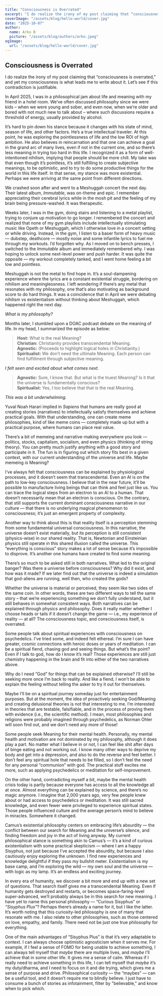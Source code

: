 ```yaml
---
title: "Consciousness is Overrated"
excerpt: "I do realize the irony of my post claiming that “consciousness is overrated,” and yet my consciousness is what leads me to write about it. Let’s see if this contradiction is justifiable."
coverImage: "/assets/blog/hello-world/cover.jpg"
date: "2025-10-07"
author:
  name: Arko B
  picture: "/assets/blog/authors/arko.jpeg"
ogImage:
  url: "/assets/blog/hello-world/cover.jpg"
---
```


## Consciousness is Overrated

I do realize the irony of my post claiming that “consciousness is overrated,” and yet my consciousness is what leads me to write about it. Let’s see if this contradiction is justifiable.

In April 2025, I was in a philosophical jam about life and meaning with my friend in a hotel room. We’ve often discussed philosophy since we were kids – when we were young and sober, and even now, when we’re older and bored with not much new to talk about – where such discussions require a threshold of energy, usually provided by alcohol.

It’s hard to pin down his stance because it changes with his state of mind, season of life, and other factors. He’s a true intellectual traveler. At this point, he was exploring the pointlessness of life and the low ROI of high ambition. He also believes in reincarnation and that one can achieve a goal in the grand arc of many lives, even if not in the current one, and so there’s less meaning in trying too hard in this life. I recognized it as a form of well-intentioned nihilism, implying that people should be more chill. My take was that even though it’s pointless, it’s still fulfilling to create subjective meanings, to be optimistic, and to try to do some productive things for the world in this life itself. In that sense, my stance was more existential. Perhaps we were arriving at the same point from different directions.

We crashed soon after and went to a Meshuggah concert the next day. Their latest album, *Immutable*, was on-theme and epic. I remember appreciating their cerebral lyrics while in the mosh pit and the feeling of my brain being pressure-washed. It was therapeutic.

Weeks later, I was in the gym, doing stairs and listening to a metal playlist, trying to conjure up motivation to go longer. I remembered the concert and realized that none of my gym playlists include intellectually stimulating music like Opeth or Meshuggah, which I otherwise love in a concert setting or while driving. Instead, in the gym, I listen to a baser form of heavy music — dubstep, deathcore — mostly noise and some infantile lyrics to fuel me through my workouts. I’d forgotten why. As I moved on to bench presses, I switched to the *Immutable* album and immediately remembered why. I was hoping to unlock some next-level power and push harder. It was quite the opposite — my workout completely tanked, and I went home feeling a bit low and pointless.

Meshuggah is not the metal to find hope in. It’s a soul-dampening experience where the lyrics are a constant existential struggle, bordering on nihilism and meaninglessness. I left wondering if there’s any metal that resonates with my philosophy, one that’s also motivating as background score to do hard things. It was a coincidence that in April we were debating nihilism vs existentialism without thinking about Meshuggah, which happened right the next day.

*What is my philosophy?*  

Months later, I stumbled upon a DOAC podcast debate on the meaning of life. In my head, I summarized the episode as below:

> **Host:** What is the real Meaning?  
> **Christian:** Christianity provides transcendental Meaning.  
> **Agnostic:** (Proceeds to highlight logical holes in Christianity.)  
> **Spiritualist:** We don’t need the ultimate Meaning. Each person can find fulfillment through subjective meaning.

*I felt seen and excited about what comes next.*

> **Agnostic:** Sure, I know that. But what is the truest Meaning? Is it that the universe is fundamentally conscious?  
> **Spiritualist:** Yes, I too believe that that is the real Meaning.

*This was a bit underwhelming.*

Yuval Noah Harari implied in *Sapiens* that humans are really good at creating stories (narratives) to intellectually satisfy themselves and achieve practical goals. With that understanding, one can create meme philosophies, kind of like meme coins — completely made up but with a practical purpose, where humans can place real value.  

There’s a bit of memeing and narrative-making everywhere you look — politics, stocks, capitalism, socialism, and even physics (thinking of string theory). You can pretty much justify anything with a good story and participate in it. The fun is in figuring out which story fits best in a given context, with our current understanding of the universe and life. Maybe memeing *is* Meaning?

I’ve always felt that consciousness can be explained by physiological processes, and it doesn’t seem that transcendental. Even an AI is on the path to low-key consciousness. I believe that in the near future, it’ll be possible to manufacture living beings that can think and feel just like us. You can trace the logical steps from an electron to an AI to a human. That doesn’t necessarily mean that an electron is conscious. On the contrary, that still supports the current dominant consciousness narrative in our culture — that there is no underlying magical phenomenon to consciousness; it’s just an emergent property of complexity.

Another way to think about this is that reality itself is a perception stemming from some fundamental universal consciousness. In this narrative, the universe doesn’t exist materially, but its perception is still consistent (physics-wise) in our shared reality. That is, Newtonian and Einsteinian physics still operate in this shared illusion called the universe. This “everything is conscious” story makes a lot of sense because it’s impossible to disprove. It’s another one humans have created to find some meaning.

There’s so much to be asked still in both narratives. What led to the original banger? Was there a universe before consciousness? Why did it exist, and how was it made? If we later find out that the universe is indeed a simulation that god-aliens are running, well then, who created the gods?

Whether the universe is material or perceived, they seem like two sides of the same coin. In other words, these are two different ways to tell the same story – that we’re experiencing something we don’t fully understand, but it still behaves in somewhat consistent ways. Both narratives can be explained through physics and philosophy. Does it really matter whether I choose heads or tails if it doesn’t change the game — i.e., my experience of reality — at all? The consciousness topic, and consciousness itself, is overrated.

Some people talk about spiritual experiences with consciousness on psychedelics. I’ve tried some, and indeed felt ethereal. I’m sure I can have greater, cosmic connections with heroic doses or years of meditation. I can be a spiritual fiend, chasing god and seeing things. But what’s the point? Even if I talk to god, how do I know it’s real? Those experiences are still just chemistry happening in the brain and fit into either of the two narratives above.

Why do I need “God” for things that can be explained otherwise? I’ll still be seeking more once I’m back to reality. And like a fiend, I won’t be able to explain the feeling without telling the asker to try it out for themselves.  

Maybe I’ll be on a spiritual journey someday just for entertainment purposes. But at the moment, the idea of proactively seeking God/Meaning and creating delusional theories is not that interesting to me. I’m interested in theories that are testable, falsifiable, and in the process of proving them with evidence (i.e., the scientific method). I mean, most philosophies and religions were probably imagined through psychedelics, as Norman Ohler will soon find out, and we don’t need any more of those!

Some people seek Meaning for their mental health. Personally, my mental health and motivation are not dominated by my philosophy, although it does play a part. No matter what I believe in or not, I can feel like shit after days of binge eating and not working out. I know many other ways to deprive my body and get into a depression, and also to do the reverse and feel better. I don’t feel any spiritual hole that needs to be filled, so I don’t feel the need for any personal “communion” with god. The practical stuff excites me more, such as applying psychedelics or meditation for self-improvement.

On the other hand, contradicting myself a bit, maybe the mental health crisis today is partly because everyone has access to all the knowledge all at once. Almost everything can be explained by science, and there’s no magic anymore. I imagine that 2,000 years ago, very few people knew about or had access to psychedelics or meditation. It was still sacred knowledge, and even fewer were privileged to experience spiritual states. Those people influenced culture and the average person’s mind to believe in miracles. Somewhere it changed.

Camus’s existential philosophy centers on embracing life’s absurdity — the conflict between our search for Meaning and the universe’s silence, and finding freedom and joy in the act of living anyway. My current philosophical stance is something akin to Camus’s — it’s a kind of curious existentialism with some practical skepticism — where I am a happy Sisyphus, not just because I’ve accepted the absurdity, but because I also cautiously enjoy exploring the unknown. I find new experiences and knowledge delightful if they pass my bullshit meter. Existentialism is my base camp, and I’m exploring the wild — my own soul and the universe — with logic as my lamp. It’s an endless and exciting journey.  

In every era of humanity, we discover a bit more and end up with a new set of questions. That search itself gives me a transcendental Meaning. Even if humanity gets destroyed and restarts, or becomes space-faring-level super-advanced, we’ll probably always be in this search for new meaning. I have yet to name this personal philosophy — “Curious Sisyphus” or *“Sisyphus Plus”*? Perhaps there’s already a name for it, but I like the latter. It’s worth noting that this curiosity-led philosophy is one of many that resonate with me. I also relate to other philosophies, such as those centered on love, empathy, and family. There need not be just one true philosophy for everything.

One of the main advantages of “Sisyphus Plus” is that it’s very adaptable to context. I can always choose optimistic agnosticism when it serves me. For example, if I feel a sense of FOMO for being unable to achieve something, I can always tell myself that *maybe* there are multiple lives, and *maybe* I’ll achieve that in some other life. It gives me a sense of calm. Whereas if I really need to achieve something in this life, I can tell myself that *maybe* it’s my duty/dharma, and I need to focus on it and die trying, which gives me a sense of purpose and drive. Philosophical curiosity — the “maybes” — can be a useful tool, and it doesn’t require me to blindly believe. I just have to consume a bunch of stories as infotainment, filter by "believable," and know when to pick which.

